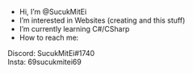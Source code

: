- Hi, I’m @SucukMitEi
- I’m interested in Websites (creating and this stuff)
- I’m currently learning C#/CSharp
- How to reach me: 

Discord: SucukMitEi#1740<br>Insta: 69sucukmitei69
